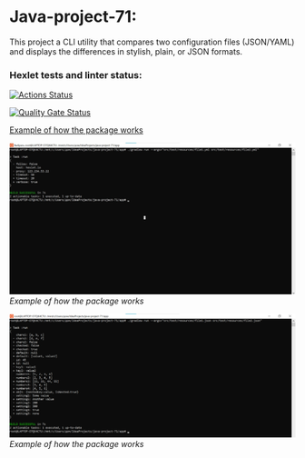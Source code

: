 # Java-project-71:
This project a CLI utility that compares two configuration files (JSON/YAML) and displays the differences in stylish, plain, or JSON formats.

### Hexlet tests and linter status:
[![Actions Status](https://github.com/ZyrT12/java-project-71/actions/workflows/hexlet-check.yml/badge.svg)](https://github.com/ZyrT12/java-project-71/actions)


[![Quality Gate Status](https://sonarcloud.io/api/project_badges/measure?project=ZyrT12_java-project-71&metric=alert_status)](https://sonarcloud.io/summary/new_code?id=ZyrT12_java-project-71)

[Example of how the package works](https://asciinema.org/a/8h0OCq2ZvrvMaK15vcrPBueuZ)

![Example of how the package works (Yml)](image/Task8.png)
_Example of how the package works_

![Example of how the package works (Yml)](image/Task9.png)
_Example of how the package works_